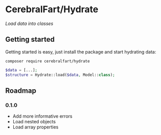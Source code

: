 # CerebralFart/Hydrate
_Load data into classes_

## Getting started
Getting started is easy, just install the package and start hydrating data:
```shell
composer require cerebralfart/hydrate
```

```php
$data = [...];
$structure = Hydrate::load($data, Model::class);
```

## Roadmap
### 0.1.0
- Add more informative errors
- Load nested objects
- Load array properties
